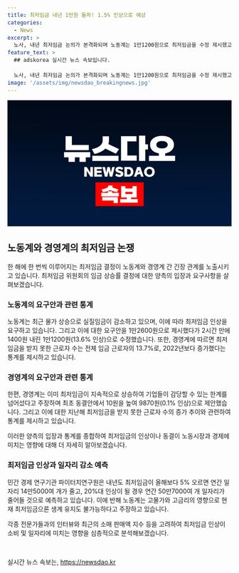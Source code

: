 ```yaml
---
title: 최저임금 내년 1만원 돌파! 1.5% 인상으로 예상
categories:
  - News
excerpt: >
  노사, 내년 최저임금 논의가 본격화되며 노동계는 1만1200원으로 최저임금을 수정 제시했고, 경영계는 9870원을 제안하며 난항이 예상된다. 최저임금의 지난 5년간 증가율은 높아져 노동시장 취약 계층이 더 많은 어려움을 겪는다는 우려가 제기되고 있다. 민간 경제 연구기관은 최저임금의 급격한 인상으로 연간 수만 개의 일자리가 사라질 수 있다는 예측을 내놓은 반면, 노동계는 최저임금이 현재 생계 유지에 불가능하다고 강조하고 있다.
feature_text: >
  ## adskorea 실시간 뉴스 속보입니다.

  노사, 내년 최저임금 논의가 본격화되며 노동계는 1만1200원으로 최저임금을 수정 제시했고, 경영계는 9870원을 제안하며 난항이 예상된다. 최저임금의 지난 5년간 증가율은 높아져 노동시장 취약 계층이 더 많은 어려움을 겪는다는 우려가 제기되고 있다. 민간 경제 연구기관은 최저임금의 급격한 인상으로 연간 수만 개의 일자리가 사라질 수 있다는 예측을 내놓은 반면, 노동계는 최저임금이 현재 생계 유지에 불가능하다고 강조하고 있다.
image: '/assets/img/newsdao_breakingnews.jpg'
---
```


<p><img src="/assets/img/newsdao_breakingnews.jpg" alt="adskorea 속보" /></p>

<h2 data-ke-size="size26">노동계와 경영계의 최저임금 논쟁</h2>

<p>한 해에 한 번씩 이루어지는 최저임금 결정이 노동계와 경영계 간 긴장 관계를 노출시키고 있습니다. 최저임금 위원회의 임금 상승률 결정에 대한 양측의 입장과 요구사항을 살펴보겠습니다.</p>

<h3>노동계의 요구안과 관련 통계</h3>

<p>노동계는 최근 물가 상승으로 실질임금이 감소하고 있으며, 이에 따라 최저임금 인상을 요구하고 있습니다. 그리고 이에 대한 요구안을 1만2600원으로 제시했다가 2시간 만에 1400원 내린 1만1200원(13.6% 인상)으로 수정했습니다. 또한, 경영계에 따르면 최저임금을 받지 못한 근로자 수는 전체 임금 근로자의 13.7%로, 2022년보다 증가했다는 통계를 제시하고 있습니다.</p>

<h3>경영계의 요구안과 관련 통계</h3>

<p>한편, 경영계는 이미 최저임금이 지속적으로 상승하여 기업들이 감당할 수 있는 한계를 넘어섰다고 주장하며 최초 동결안에서 10원을 높여 9870원(0.1% 인상)으로 제안했습니다. 그리고 이에 대한 지난해 최저임금을 받지 못한 근로자 수의 증가 추이와 관련하여 통계를 제시하고 있습니다.</p>

<p>이러한 양측의 입장과 통계를 종합하여 최저임금의 인상이나 동결이 노동시장과 경제에 미치는 영향에 대해 더 자세히 알아보겠습니다. </p>

<h3>최저임금 인상과 일자리 감소 예측</h3>

<p>민간 경제 연구기관 파이터치연구원은 내년도 최저임금이 올해보다 5% 오르면 연간 일자리 14만5000여 개가 줄고, 20%대 인상이 될 경우 연간 50만7000여 개 일자리가 줄어들 것으로 예측하고 있습니다. 이에 반해 노동계는 고물가와 고금리의 영향으로 현재 최저임금으론 생계 유지도 불가능하다고 주장하고 있습니다.</p>

<p>각종 전문가들과의 인터뷰와 최근의 소매 판매액 지수 등을 고려하여 최저임금 인상이 소비 및 일자리에 미치는 영향을 심층적으로 분석해보겠습니다. </p>

<p data-ke-size="size16">&nbsp;</p>
실시간 뉴스 속보는, <a href="https://newsdao.kr" rel="dofollow">https://newsdao.kr</a>


